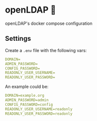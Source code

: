 # openLDAP 🐳

openLDAP's docker compose configuration

## Settings

Create a `.env` file with the following vars:

```yaml
DOMAIN=
ADMIN_PASSWORD=
CONFIG_PASSWORD=
READONLY_USER_USERNAME=
READONLY_USER_PASSWORD=
```

An example could be:


```yaml
DOMAIN=example.org
ADMIN_PASSWORD=admin
CONFIG_PASSWORD=config
READONLY_USER_USERNAME=readonly
READONLY_USER_PASSWORD=readonly
```
